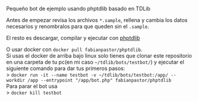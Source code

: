 Pequeño bot de ejemplo usando phptdlib basado en TDLib
  
Antes de empezar revisa los archivos `*.sample`, rellena y cambia los datos
necesarios y renombralos para que queden sin el `.sample`.
  
El resto es descargar, compilar y ejecutar con [phptdlib](https://github.com/yaroslavche/phptdlib)
  
O usar docker con `docker pull fabianpastor/phptdlib`.  
Si usas el docker de arriba bajo linux solo tienes que clonar este repositorio en una carpeta de tu pc(en mi caso `~/tdlib/bots/testbot/`) y ejecutar el siguiente comando para dar tus primeros pasos:  
\> `docker run -it --name testbot -v ~/tdlib/bots/testbot:/app/ --workdir /app --entrypoint "/app/bot.php" fabianpastor/phptdlib`  
Para parar el bot usa  
\> `docker kill testbot`
